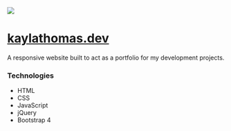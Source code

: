 <img src="https://i.imgur.com/vkD4kG0.png">
<h1><a href="kaylathomas.dev">kaylathomas.dev</a></h1>
A responsive website built to act as a portfolio for my development projects. 
<h3> Technologies </h3>
<ul>
  <li> HTML </li>
  <li> CSS </li>
  <li> JavaScript </li>
  <li> jQuery </li>
  <li> Bootstrap 4 </li>
<ul>  
